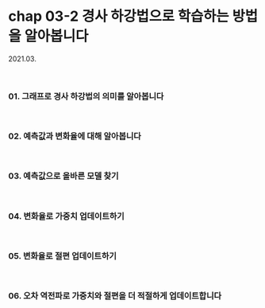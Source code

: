 # chap 03-2 경사 하강법으로 학습하는 방법을 알아봅니다

2021.03.

<br>

### 01. 그래프로 경사 하강법의 의미를 알아봅니다



<br>

### 02. 예측값과 변화율에 대해 알아봅니다



<br>

### 03. 예측값으로 올바른 모델 찾기



<br>

### 04. 변화율로 가중치 업데이트하기



<br>

### 05. 변화율로 절편 업데이트하기



<br>

### 06. 오차 역전파로 가중치와 절편을 더 적절하게 업데이트합니다

